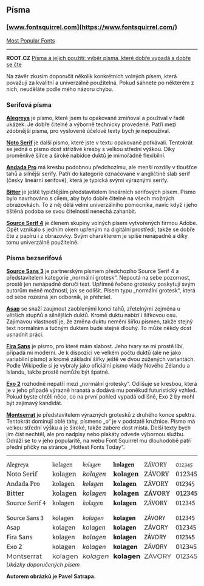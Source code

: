 ## Písma

### [www.fontsquirrel.com](https://www.fontsquirrel.com/)

[Most Popular Fonts](https://www.fontsquirrel.com/fonts/list/popular)

---

**ROOT.CZ** [Písma a jejich použití: výběr písma, které dobře vypadá a dobře se čte](https://www.root.cz/clanky/pisma-a-jejich-pouziti-vyber-pisma-ktere-dobre-vypada-a-dobre-se-cte)

Na závěr zkusím doporučit několik konkrétních volných písem, která považuji za kvalitní a univerzálně použitelná. Pokud sáhnete po některém z nich, neuděláte podle mého názoru chybu.

### Serifová písma

[**Alegreya**](https://fonts.google.com/specimen/Alegreya) je písmo, které jsem tu opakovaně zmiňoval a používal v řadě ukázek. Je dobře čitelné a výborně technicky provedené. Patří mezi zdobnější písma, pro vysloveně účelové texty bych je nepoužíval.

[**Noto Serif**](https://fonts.google.com/noto/specimen/Noto+Serif) je další písmo, které jste v textu opakovaně potkávali. Tentokrát se jedná o písmo dost střízlivé kresby s velkou střední výškou. Díky proměnlivé šířce a široké nabídce duktů je mimořádně flexibilní.

[**Andada Pro**](https://fonts.google.com/specimen/Andada+Pro) má kresbu podobnou předchozímu, ale menší rozdíly v tloušťce tahů a silnější serify. Patří do kategorie označované v angličtině slab serif (česky lineární serifové), která je typická svými výraznými serify.

[**Bitter**](https://fonts.google.com/specimen/Bitter) je ještě typičtějším představitelem lineárních serifových písem. Písmo bylo navrhováno s cílem, aby bylo dobře čitelné na všech možných obrazovkách. To z něj dělá velmi univerzálního pomocníka, navíc když i jeho tištěná podoba se svou čitelností nenechá zahanbit.

[**Source Serif 4**](https://fonts.google.com/specimen/Source+Serif+4) je členem skupiny volných písem vytvořených firmou Adobe. Opět vznikalo s jedním okem upřeným na digitální prostředí, takže se dobře čte z papíru i z obrazovky. Svým charakterem je spíše nenápadné a díky tomu univerzálně použitelné.

### Písma bezserifová

[**Source Sans 3**](https://fonts.google.com/specimen/Source+Sans+3) je partnerským písmem předchozího Source Serif 4 a představitelem kategorie „normální grotesk“. Nepoutá na sebe pozornost, prostě jen nenápadně doručí text. Upřímně řečeno grotesky poskytují svým autorům méně možností, jak se odlišit. Písem typu „normální grotesk“, která od sebe rozezná jen odborník, je přehršel.

[**Asap**](https://fonts.google.com/specimen/Asap) se snaží zaujmout zaoblenými konci tahů, zřetelnými zejména u větších stupňů a silnějších duktů. Kromě duktu nabízí i šířkovou osu. Zajímavou vlastností je, že změna duktu nemění šířku písmen, takže stejný text normálním a tučným duktem bude stejně dlouhý. To může někdy dost usnadnit práci.

[**Fira Sans**](https://fonts.google.com/specimen/Fira+Sans) je písmo, pro které mám slabost. Jeho tvary se mi prostě líbí, připadá mi moderní. Je k dispozici ve velkém počtu duktů (ale ne jako variabilní písmo) a kromě základní šířky ještě ve dvou zúžených variantách. Podle Wikipedie si je vybraly jako oficiální písmo vlády Nového Zélandu a Islandu, takže prostě nemůže být špatné.

[**Exo 2**](https://fonts.google.com/specimen/Exo+2) rozhodně nepatří mezi „normální grotesky“. Odlišuje se kresbou, která je v jeho případě výrazně hranatá a dodává mu poněkud futuristický vzhled. Pokud byste chtěli něco, co na první pohled vypadá odlišně, Exo 2 by mohl být zajímavý kandidát.

[**Montserrat**](https://fonts.google.com/specimen/Montserrat) je představitelem výrazných grotesků z druhého konce spektra. Tentokrát dominují oblé tahy, písmeno „o“ je v podstatě kružnice. Písmo má velkou střední výšku a je široké, takže zabere dost místa. Delší texty bych jím číst nechtěl, ale pro nadpisy nebo plakáty odvede výbornou službu. Odráží se to v jeho popularitě, na webu Font Squirrel mu dlouhodobě patří přední příčky na stránce „Hottest Fonts Today“.

---

![](pisma-pavel-satrapa-25-large.webp)
_Ukázky doporučených písem_


**Autorem obrázků je Pavel Satrapa.**
